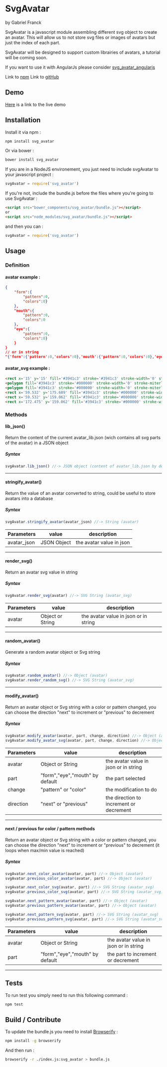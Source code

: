 # SvgAvatar

by Gabriel Franck

SvgAvatar is a javascript module assembling different svg object to create an avatar. This will allow us to not store svg files or images of avatars but just the index of each part.

SvgAvatar will be designed to support custom librairies of avatars, a tutorial will be coming soon.

If you want to use it with AngularJs please consider [svg_avatar_angularjs](https://github.com/Gabfranck/svg_avatar_angularjs)

Link to [npm](https://www.npmjs.com/package/svg_avatar)
Link to [gitHub](https://github.com/Gabfranck/svg_avatar)


## Demo

[Here](http://embed.plnkr.co/lS0mFYevQgzXaiVnhiSJ/) is a link to the live demo


## Installation

Install it via npm :
```bash
npm install svg_avatar
```

Or via bower :
```bash
bower install svg_avatar
```

If you are in a NodeJS environement, you just need to include svgAvatar to your javascript project :
```javascript
svgAvatar = require('svg_avatar')
```

If you're not, include the bundle.js before the files where you're going to use SvgAvatar :
```html
<script src="bower_components/svg_avatar/bundle.js"></script>
or
<script src="node_modules/svg_avatar/bundle.js"></script>
```

and then you can :
```javascript
svgAvatar = require('svg_avatar')
```


## Usage

### Definition

#### avatar example :
```json
{
	"form":{
		"pattern":0,
		"colors":0}
	},
	"mouth":{
		"pattern":0,
		"colors":0
	},
	"eye":{
		"pattern":0,
		"colors":0}
	}
}
// or in string
"{'form':{'pattern':0,'colors':0},'mouth':{'pattern':0,'colors':0},'eye':{'pattern':0,'colors':0}}"
```

#### avatar_svg example :
```html
<rect x='15' y='15' fill='#3941c3' stroke='#3941c3' stroke-width='0' stroke-miterlimit='10' width='220' height='220'/>
<polygon fill='#3941c3' stroke='#000000' stroke-width='0' stroke-miterlimit='10' points='111.5,113.08 48.84,92.974 97.583,48.761 '/>
<polygon fill='#3941c3' stroke='#000000' stroke-width='0' stroke-miterlimit='10' points='141.144,114.607 203.804,94.5 155.061,50.288 '/>
<rect x='59.532' y='175.689' fill='#3941c3' stroke='#000000' stroke-width='0' stroke-miterlimit='10' width='130.936' height='20.073'/>
<rect x='59.532' y='159.062' fill='#3941c3' stroke='#000000' stroke-width='0' stroke-miterlimit='10' width='17.994' height='36.7'/>
<rect x='172.475' y='159.062' fill='#3941c3' stroke='#000000' stroke-width='0' stroke-miterlimit='10' width='17.993' height='36.7'/>
```

### Methods

#### lib_json()

Return the content of the current avatar_lib.json (wich contains all svg parts of the avatar) in a JSON object

##### Syntax

```javascript
svgAvatar.lib_json() //-> JSON object (content of avatar_lib.json by default)
```

---

#### stringify_avatar()

Return the value of an avatar converted to string, could be useful to store avatars into a database

##### Syntax

```javascript
svgAvatar.stringify_avatar(avatar_json) //-> String (avatar)
```

|Parameters| value | description|
|---|---|---|
|avatar_json | JSON Object | the avatar value in json |

---

#### render_svg()

Return an avatar svg value in string

##### Syntax

```javascript
svgAvatar.render_svg(avatar) //-> SVG String (avatar_svg)
```

|Parameters| value | description|
|---|---|---|
|avatar | Object or String | the avatar value in json or in string |

---

#### random_avatar()

Generate a random avatar object or Svg string

##### Syntax

```javascript
svgAvatar.random_avatar() //-> Object (avatar)
svgAvatar.render_random_svg() //-> SVG String (avatar_svg)
```

---

#### modify_avatar()

Return an avatar object or Svg string with a color or pattern changed, you can choose the direction "next" to increment or "previous" to decrement

##### Syntax

```javascript
svgAvatar.modify_avatar(avatar, part, change, direction) //-> Object (avatar)
svgAvatar.modify_avatar_svg(avatar, part, change, direction) //-> Object (avatar)
```

|Parameters| value | description|
|---|---|---|
|avatar | Object or String | the avatar value in json or in string |
|part|"form","eye","mouth" by default| the part selected |
|change|"pattern" or "color"| the modification to do  |
|direction|"next" or "previous"| the direction to increment or decrement |

---

#### next / previous for color / pattern methods

Return an avatar object or Svg string with a color or pattern changed, you can choose the direction "next" to increment or "previous" to decrement (it loops when max/min value is reached)

##### Syntax

```javascript
svgAvatar.next_color_avatar(avatar, part) //-> Object (avatar)
svgAvatar.previous_color_avatar(avatar, part) //-> Object (avatar)

svgAvatar.next_color_svg(avatar, part) //-> SVG String (avatar_svg)
svgAvatar.previous_color_svg(avatar, part) //-> SVG String (avatar_svg)

svgAvatar.next_pattern_avatar(avatar, part) //-> Object (avatar)
svgAvatar.previous_pattern_avatar(avatar, part) //-> Object (avatar)

svgAvatar.next_pattern_svg(avatar, part) //-> SVG String (avatar_svg)
svgAvatar.previous_pattern_svg(avatar, part) //-> SVG String (avatar_svg)

```

|Parameters| value | description|
|---|---|---|
|avatar | Object or String | the avatar value in json or in string |
|part|"form","eye","mouth" by default| the part to increment or decrement |

---

## Tests

To run test you simply need to run this following command :
```bash
npm test
```

## Build / Contribute


To update the bundle.js you need to install [Browserify](http://browserify.org/) :
```bash
npm install -g browserify
```
And then run :
```bash
browserify -r ./index.js:svg_avatar > bundle.js
```
